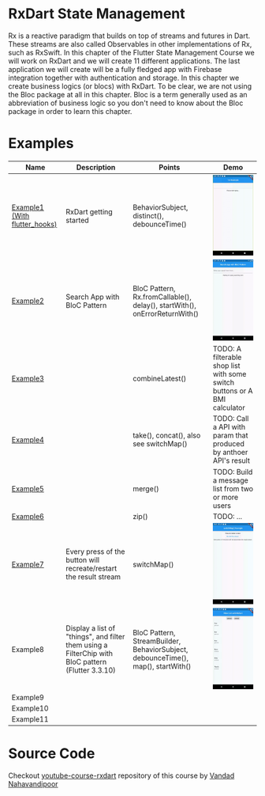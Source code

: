 # RxDart State Management

Rx is a reactive paradigm that builds on top of streams and futures in Dart. These streams are also called Observables in other implementations of Rx, such as RxSwift. In this chapter of the Flutter State Management Course we will work on RxDart and we will create 11 different applications. The last application we will create will be a fully fledged app with Firebase integration together with authentication and storage. In this chapter we create business logics (or blocs) with RxDart. To be clear, we are not using the Bloc package at all in this chapter. Bloc is a term generally used as an abbreviation of business logic so you don't need to know about the Bloc package in order to learn this chapter.

# Examples

| Name                                                  | Description                                                  | Points                                                       | Demo                                                         |
| ----------------------------------------------------- | ------------------------------------------------------------ | ------------------------------------------------------------ | ------------------------------------------------------------ |
| [Example1 (With flutter_hooks)](./example1_get_start) | RxDart getting started                                       | BehaviorSubject, distinct(), debounceTime()                  | ![rxdart-example1](.README.assets/rxdart-example1.gif)       |
| [Example2](./example2_bloc_search)                    | Search App with BloC Pattern                                 | BloC Pattern, Rx.fromCallable(), delay(), startWith(), onErrorReturnWith() | <img src=".README.assets/rxdart-example2.gif" alt="example2"/> |
| [Example3](./example3_combineLatest)                  |                                                              | combineLatest()                                              | TODO: A filterable shop list with some switch buttons or A BMI calculator |
| [Example4](./example4_concat)                         |                                                              | take(), concat(), also see switchMap()                       | TODO: Call a  API with param that produced by anthoer API's result |
| [Example5](./example5_merge)                          |                                                              | merge()                                                      | TODO: Build a message list from two or more users            |
| [Example6](./example6_zip)                            |                                                              | zip()                                                        | TODO: ...                                                    |
| [Example7](./example7_switch_map)                     | Every press of the button will recreate/restart the result stream | switchMap()                                                  | ![rxdart-switchMap-example](.README.assets/rxdart-switchMap-example.gif) |
| Example8                                              | Display a list of "things", and filter them using a FilterChip with BloC pattern (Flutter 3.3.10) | BloC Pattern, StreamBuilder,  BehaviorSubject, debounceTime(), map(), startWith() | ![rxdart-example8_filter_list](.README.assets/rxdart-example8_filter_list.gif) |
| Example9                                              |                                                              |                                                              |                                                              |
| Example10                                             |                                                              |                                                              |                                                              |
| Example11                                             |                                                              |                                                              |                                                              |

# Source Code

Checkout [youtube-course-rxdart](https://github.com/vandadnp/youtube-course-rxdart) repository of this course by [Vandad Nahavandipoor](https://www.youtube.com/@VandadNP)

